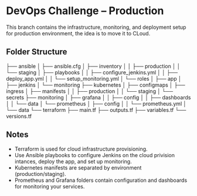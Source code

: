 # DevOps Challenge – Production

This branch contains the infrastructure, monitoring, and deployment setup for production environment, the idea is to move it to CLoud.

## Folder Structure

├── ansible
│ ├── ansible.cfg
│ ├── inventory
│ │ ├── production
│ │ └── staging
│ ├── playbooks
│ │ ├── configure_jenkins.yml
│ │ ├── deploy_app.yml
│ │ └── setup_monitoring.yml
│ └── roles
│ ├── app
│ ├── jenkins
│ └── monitoring
├── kubernetes
│ ├── configmaps
│ ├── ingress
│ ├── manifests
│ │ ├── production
│ │ └── staging
│ └── secrets
├── monitoring
│ ├── grafana
│ │ ├── config
│ │ ├── dashboards
│ │ └── data
│ └── prometheus
│ ├── config
│ │ └── prometheus.yml
│ └── data
└── terraform
├── main.tf
├── outputs.tf
├── variables.tf
└── versions.tf

## Notes
- Terraform is used for cloud infrastructure provisioning.
- Use Ansible playbooks to configure Jenkins on the cloud privision intances, deploy the app, and set up monitoring.
- Kubernetes manifests are separated by environment (production/staging).
- Prometheus and Grafana folders contain configuration and dashboards for monitoring your services.

